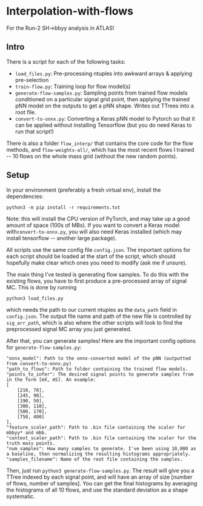 # Interpolation-with-flows
For the Run-2 SH->bbyy analysis in ATLAS!

## Intro
There is a script for each of the following tasks:
- `load_files.py`: Pre-processing ntuples into awkward arrays & applying pre-selection
- `train-flow.py`: Training loop for flow model(s)
- `generate-flow-samples.py`: Sampling points from trained flow models conditioned on a particular signal grid point, then applying the trained pNN model on the outputs to get a pNN shape. Writes out TTrees into a root file.
- `convert-to-onnx.py`: Converting a Keras pNN model to Pytorch so that it can be applied without installing Tensorflow (but you do need Keras to run that script!)

There is also a folder `flow_interp/` that contains the core code for the flow methods, and `flow-weights-all/`, which has the most recent flows I trained -- 10 flows on the whole mass grid (without the new random points).

## Setup
In your environment (preferably a fresh virtual env), install the dependencies:

`python3 -m pip install -r requirements.txt`

Note: this will install the CPU version of PyTorch, and may take up a good amount of space (100s of MBs). If you want to convert a Keras model with`convert-to-onnx.py`, you will also need Keras installed (which may install tensorflow -- another large package).

All scripts use the same config file `config.json`. The important options for each script should be loaded at the start of the script, which should hopefully make clear which ones you need to modify (ask me if unsure).

The main thing I've tested is generating flow samples. To do this with the existing flows, you have to first produce a pre-processed array of signal MC. This is done by running 

```python3 load_files.py```

which needs the path to our current ntuples as the `data_path` field in `config.json`. The output file name and path of the new file is controlled by `sig_arr_path`, which is also where the other scripts will look to find the preprocessed signal MC array you just generated. 

After that, you can generate samples! Here are the important config options for `generate-flow-samples.py`:

```
"onnx_model": Path to the onnx-converted model of the pNN (outputted from convert-to-onnx.py)
"path_to_flows": Path to folder containing the trained flow models.
"points_to_infer": The desired signal points to generate samples from in the form [mX, mS]. An example:
[
    [210, 70],
    [245, 90],
    [190, 50],
    [300, 110],
    [500, 170],
    [750, 400]
],
"feature_scaler_path": Path to .bin file containing the scaler for mbbyy* and mbb.
"context_scaler_path": Path to .bin file containing the scaler for the truth mass points.
"num_samples": How many samples to generate. I've been using 10,000 as a baseline, then normalizing the resulting histograms appropriately.
"samples_filename": Name of the root file containing the samples.
```

Then, just run `python3 generate-flow-samples.py`. The result will give you a TTree indexed by each signal point, and will have an array of size [number of flows, number of samples]. You can get the final histograms by averaging the histograms of all 10 flows, and use the standard deviation as a shape systematic.
